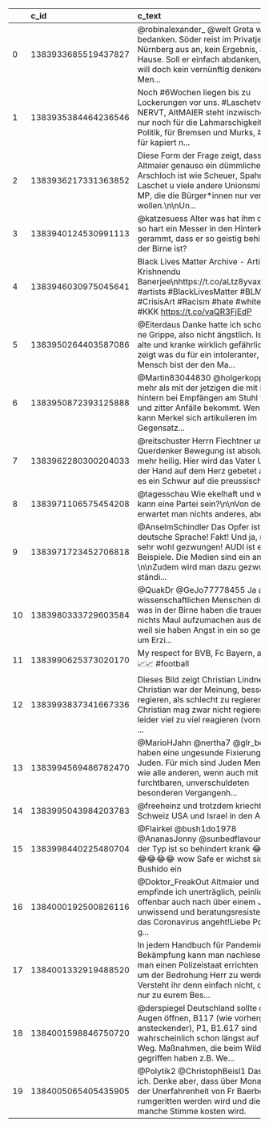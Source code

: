 |  | c\_id | c\_text | incomp | sentiment | hate\_speech | criminal\_rel | toxi | threat | extrem |
| :--- | :--- | :--- | :--- | :--- | :--- | :--- | :--- | :--- | :--- |
| 0 | 1383933685519437827 | @robinalexander\_ @welt Greta wird sich bedanken. Söder reist im Privatjet von Nürnberg aus an, kein Ergebnis, ab nach Hause. Soll er einfach abdanken, Söder will doch kein vernünftig denkender Men... | 0.000000 | -1.000000 | 0.000000 | 0.000000 | 2.000000 | 0.0 | 0.0 |
| 1 | 1383935384464236546 | Noch #6Wochen liegen bis zu Lockerungen vor uns. #LaschetvsSöder NERVT, AltMAIER steht inzwischen leider nur noch für die Lahmarschigkeit der Politik, für Bremsen und Murks, #Lindner für kapiert n... | 0.000000 | -1.000000 | 0.000000 | 0.000000 | 2.500000 | 0.0 | 0.0 |
| 2 | 1383936217331363852 | Diese Form der Frage zeigt, dass der Altmaier genauso ein dümmliches Arschloch ist wie Scheuer, Spahn, Laschet u viele andere Unionsminister u MP, die die Bürger\*innen nur verklapsen wollen.\\n\\nUn... | 0.000000 | -1.000000 | 0.333333 | 0.333333 | 2.333333 | 0.0 | 0.0 |
| 3 | 1383940124530991113 | @katzesuess Alter was hat ihm denn bitte so hart ein Messer in den Hinterkopf gerammt, dass er so geistig behindert in der Birne ist? | 0.000000 | -1.000000 | 0.666667 | 1.000000 | 3.666667 | 0.0 | 0.0 |
| 4 | 1383946030975045641 | Black Lives Matter Archive - Artist Krishnendu Banerjee\\nhttps://t.co/aLtz8yvaxR\\n\\n#art #artists #BlackLivesMatter #BLM #CrisisArt #Racism #hate #whitepower #KKK https://t.co/vaQR3FjEdP | 0.333333 | 0.000000 | 0.000000 | 0.000000 | 1.000000 | 0.0 | 0.0 |
| 5 | 1383950264403587086 | @Eiterdaus Danke hatte ich schon. Is wie ne Grippe, also nicht ängstlich. Is nur für alte und kranke wirklich gefährlich. Ja das zeigt was du für ein intoleranter, verborter Mensch bist der den Ma... | 0.000000 | -1.000000 | 0.000000 | 0.000000 | 2.333333 | 0.0 | 0.0 |
| 6 | 1383950872393125888 | @Martin83044830 @holgerkopp Noch mehr als mit der jetzigen die mit ihrem hintern bei Empfängen am Stuhl fest klebt und zitter Anfälle bekommt. Wenigstens kann Merkel sich artikulieren im Gegensatz... | 0.000000 | -1.000000 | 0.000000 | 0.000000 | 2.333333 | 0.0 | 0.0 |
| 7 | 1383962280300204033 | @reitschuster Herrn Fiechtner und der Querdenker Bewegung ist absolut nichts mehr heilig. Hier wird das Vater Unser mit der Hand auf dem Herz gebetet als wäre es ein Schwur auf die preussische Kri... | 0.000000 | -1.000000 | 0.000000 | 0.000000 | 1.333333 | 0.0 | 0.0 |
| 8 | 1383971106575454208 | @tagesschau Wie ekelhaft und widerlich kann eine Partei sein?\\n\\nVon der AfD erwartet man nichts anderes,  aber die? | 0.000000 | -1.000000 | 0.333333 | 0.000000 | 2.333333 | 0.0 | 0.0 |
| 9 | 1383971723452706818 | @AnselmSchindler Das Opfer ist die deutsche Sprache! Fakt! Und ja, man wird sehr wohl gezwungen! AUDI ist eines der Beispiele. Die Medien sind ein anderes. \\n\\nZudem wird man dazu gezwungen ständi... | 0.000000 | -1.000000 | 0.666667 | 0.000000 | 2.666667 | 0.0 | 0.0 |
| 10 | 1383980333729603584 | @QuakDr @GeJo77778455 Ja aber die wissenschaftlichen Menschen die noch was in der Birne haben die trauen sich nichts Maul aufzumachen aus dem Grund weil sie haben Angst in ein so genanntes um Erzi... | 0.000000 | -1.000000 | 0.000000 | 0.000000 | 2.000000 | 0.0 | 0.0 |
| 11 | 1383990625373020170 | My respect for BVB, Fc Bayern, and PSG📈📈 #football | 0.000000 | 1.000000 | 0.000000 | 0.000000 | 1.000000 | 0.0 | 0.0 |
| 12 | 1383993837341667336 | Dieses Bild zeigt Christian Lindner. Christian war der Meinung, besser nicht regieren, als schlecht zu regieren. Christian mag zwar nicht regieren, aber leider viel zu viel reagieren \(vornehmlich ... | 0.000000 | -1.000000 | 0.000000 | 0.000000 | 2.000000 | 0.0 | 0.0 |
| 13 | 1383994569486782470 | @MarioHJahn @nertha7 @glr\_berlin Sie haben eine ungesunde Fixierung auf Juden. Für mich sind Juden Menschen wie alle anderen, wenn auch mit einer furchtbaren, unverschuldeten besonderen Vergangenh... | 0.000000 | -0.333333 | 0.000000 | 0.000000 | 1.000000 | 0.0 | 0.0 |
| 14 | 1383995043984203783 | @freeheinz und trotzdem kriecht die Schweiz USA und Israel in den Arsch | 0.000000 | -1.000000 | 0.333333 | 0.000000 | 2.000000 | 0.0 | 0.0 |
| 15 | 1383998440225480704 | @Flairkel @bush1do1978 @AnanasJonny @sunbedflavour Boah der Typ ist so behindert krank 😂😂😂😂😂😂😂😂 wow Safe er wichst sich auf Bushido ein | 0.333333 | 0.000000 | 1.000000 | 0.000000 | 3.000000 | 0.0 | 0.0 |
| 16 | 1384000192500826116 | @Doktor\_FreakOut Altmaier und Lindner... empfinde ich  unerträglich, peinlich, offenbar auch nach über einem Jahr unwissend und beratungsresistent, was das Coronavirus angeht!Liebe Politiker: Es g... | 0.000000 | -1.000000 | 0.333333 | 0.000000 | 2.333333 | 0.0 | 0.0 |
| 17 | 1384001332919488520 | In jedem Handbuch für Pandemie Bekämpfung kann man nachlesen, dass man einen Polizeistaat errichten muss, um der Bedrohung Herr zu werden! Versteht ihr denn einfach nicht, dass es nur zu eurem Bes... | 0.333333 | -1.000000 | 0.500000 | 0.000000 | 3.000000 | 0.0 | 0.0 |
| 18 | 1384001598846750720 | @derspiegel Deutschland sollte die Augen öffnen, B117 \(wie vorhergesagt ansteckender\), P1, B1.617 sind wahrscheinlich schon  längst auf dem Weg. Maßnahmen, die beim Wildtyp gegriffen haben z.B. We... | 0.000000 | -0.666667 | 0.000000 | 0.000000 | 1.000000 | 0.0 | 0.0 |
| 19 | 1384005065405435905 | @Polytik2 @ChristophBeisl1 Das hoffe ich. Denke aber, dass über Monate auf der Unerfahrenheit von Fr Baerbock rumgeritten werden wird und dies manche Stimme kosten wird. | 0.000000 | 0.000000 | 0.000000 | 0.000000 | 1.333333 | 0.0 | 0.0 |
